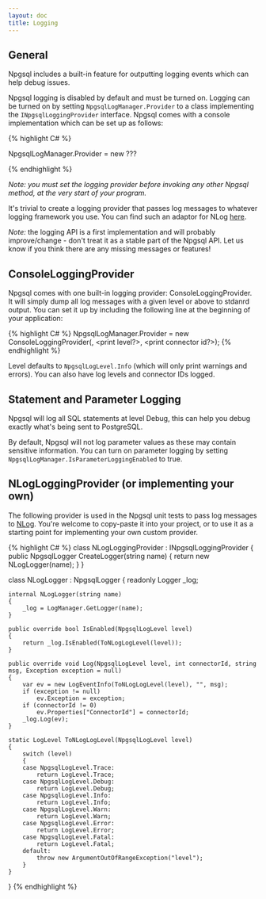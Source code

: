 ```yaml
---
layout: doc
title: Logging
---
```


## General

Npgsql includes a built-in feature for outputting logging events which can help debug issues.

Npgsql logging is disabled by default and must be turned on. Logging can be turned on by setting `NpgsqlLogManager.Provider` to a class implementing the `INpgsqlLoggingProvider` interface. Npgsql comes with a console implementation which can be set up as follows:

{% highlight C# %}

NpgsqlLogManager.Provider = new ???

{% endhighlight %}

*Note: you must set the logging provider before invoking any other Npgsql method, at the very start of your program.*

It's trivial to create a logging provider that passes log messages to whatever logging framework you use. You can find such an adaptor for NLog [here](http://ni).

*Note:* the logging API is a first implementation and will probably improve/change - don't treat it as a stable part of the Npgsql API. Let us know if you think there are any missing messages or features!

## ConsoleLoggingProvider

Npgsql comes with one built-in logging provider: ConsoleLoggingProvider. It will simply dump all log messages with a given level or above to stdanrd output.
You can set it up by including the following line at the beginning of your application:

{% highlight C# %}
NpgsqlLogManager.Provider = new ConsoleLoggingProvider(<min level>, <print level?>, <print connector id?>);
{% endhighlight %}

Level defaults to `NpgsqlLogLevel.Info` (which will only print warnings and errors).
You can also have log levels and connector IDs logged.

## Statement and Parameter Logging

Npgsql will log all SQL statements at level Debug, this can help you debug exactly what's being sent to PostgreSQL.

By default, Npgsql will not log parameter values as these may contain sensitive information. You can turn on
parameter logging by setting `NpgsqlLogManager.IsParameterLoggingEnabled` to true.

## NLogLoggingProvider (or implementing your own)

The following provider is used in the Npgsql unit tests to pass log messages to [NLog](http://nlog-project.org/).
You're welcome to copy-paste it into your project, or to use it as a starting point for implementing your own custom provider.

{% highlight C# %}
class NLogLoggingProvider : INpgsqlLoggingProvider
{
    public NpgsqlLogger CreateLogger(string name)
    {
        return new NLogLogger(name);
    }
}

class NLogLogger : NpgsqlLogger
{
    readonly Logger _log;

    internal NLogLogger(string name)
    {
        _log = LogManager.GetLogger(name);
    }

    public override bool IsEnabled(NpgsqlLogLevel level)
    {
        return _log.IsEnabled(ToNLogLogLevel(level));
    }

    public override void Log(NpgsqlLogLevel level, int connectorId, string msg, Exception exception = null)
    {
        var ev = new LogEventInfo(ToNLogLogLevel(level), "", msg);
        if (exception != null)
            ev.Exception = exception;
        if (connectorId != 0)
            ev.Properties["ConnectorId"] = connectorId;
        _log.Log(ev);
    }

    static LogLevel ToNLogLogLevel(NpgsqlLogLevel level)
    {
        switch (level)
        {
        case NpgsqlLogLevel.Trace:
            return LogLevel.Trace;
        case NpgsqlLogLevel.Debug:
            return LogLevel.Debug;
        case NpgsqlLogLevel.Info:
            return LogLevel.Info;
        case NpgsqlLogLevel.Warn:
            return LogLevel.Warn;
        case NpgsqlLogLevel.Error:
            return LogLevel.Error;
        case NpgsqlLogLevel.Fatal:
            return LogLevel.Fatal;
        default:
            throw new ArgumentOutOfRangeException("level");
        }
    }
}
{% endhighlight %}
